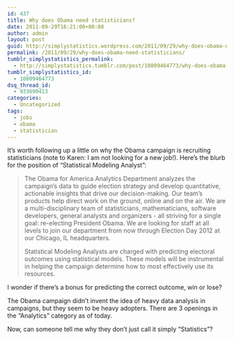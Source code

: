 ```yaml
---
id: 437
title: Why does Obama need statisticians?
date: 2011-09-29T16:21:00+00:00
author: admin
layout: post
guid: http://simplystatistics.wordpress.com/2011/09/29/why-does-obama-need-statisticians
permalink: /2011/09/29/why-does-obama-need-statisticians/
tumblr_simplystatistics_permalink:
  - http://simplystatistics.tumblr.com/post/10809464773/why-does-obama-need-statisticians
tumblr_simplystatistics_id:
  - 10809464773
dsq_thread_id:
  - 933690413
categories:
  - Uncategorized
tags:
  - jobs
  - obama
  - statistician
---
```

It&#8217;s worth following up a little on why the Obama campaign is recruiting statisticians (note to Karen: I am not looking for a new job!). Here&#8217;s the blurb for the position of &#8220;Statistical Modeling Analyst&#8221;:

> The Obama for America Analytics Department analyzes the campaign&#8217;s data to guide election strategy and develop quantitative, actionable insights that drive our decision-making. Our team&#8217;s products help direct work on the ground, online and on the air. We are a multi-disciplinary team of statisticians, mathematicians, software developers, general analysts and organizers - all striving for a single goal: re-electing President Obama. We are looking for staff at all levels to join our department from now through Election Day 2012 at our Chicago, IL headquarters. 
> 
> 
>   Statistical Modeling Analysts are charged with predicting electoral outcomes using statistical models. These models will be instrumental in helping the campaign determine how to most effectively use its resources.
> </blockquote> 
> 
> 
>   I wonder if there&#8217;s a bonus for predicting the correct outcome, win or lose?
> 
> 
> 
>   The Obama campaign didn&#8217;t invent the idea of heavy data analysis in campaigns, but they seem to be heavy adopters. There are 3 openings in the &#8220;Analytics&#8221; category as of today. 
> 
> 
> 
>   Now, can someone tell me why they don&#8217;t just call it simply &#8220;Statistics&#8221;?
> 